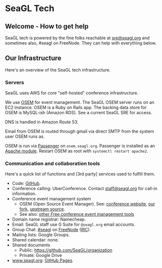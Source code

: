 # SeaGL Tech

## Welcome - How to get help

SeaGL tech is powered by the fine folks reachable at sre@seagl.org and sometimes also, #seagl on FreeNode. They can help with everything below.

## Our Infrastructure

Here's an overview of the SeaGL tech infrastructure.

### Servers

SeaGL uses AWS for core "self-hosted" conference infrastructure.

We use [OSEM](http://osem.io) for event management. The SeaGL OSEM server runs on an EC2 instance. OSEM is a Ruby on Rails app. The backing data store for OSEM is MySQL-ish (Amazon RDS). See a current SeaGL SRE for access.

DNS is handled in Amazon Route 53.

Email from OSEM is routed through gmail via direct SMTP from the system user OSEM runs as.

OSEM is run via [Passenger](https://github.com/phusion/passenger/) on `osem.seagl.org`. Passenger is installed as an [Apache module](https://www.phusionpassenger.com/library/install/apache/install/oss/xenial/). Restart OSEM as root with `systemctl restart apache2`.

### Communication and collaboration tools

Here's a quick list of functions and [3rd party] services used to fulfill them.

* Code: [GitHub](https://github.com/SeaGL/).
* Conference calling: UberConference. Contact staff@seagl.org for call-in information.
* Conference event management system
    * OSEM (Open Source Event Manager). See: [conference website](https://osem.seagl.org), [our fork](https://github.com/SeaGL/osem), [upstream source](https://github.com/openSUSE/osem).
    * See also: [other Free conference event management tools](https://github.com/SeaGL/conference-freedom-tools/blob/master/event_management.md)
* Domain name registrar: Namecheap.
* Email: SeaGL staff use G Suite for `@seagl.org` email accounts.
* Group Chat: [#seagl](https://webchat.freenode.net/?randomnick=1&channels=%23seagl) on [FreeNode](https://freenode.net/kb/answer/chat) ([IRC](https://en.wikipedia.org/wiki/Internet_Relay_Chat)).
* Mailing lists: Google Groups.
* Shared calendar: none.
* Shared documents
    * Public: <https://github.com/SeaGL/organization>
    * Private: Google Drive
* www.seagl.org: [GitHub Pages](https://github.com/SeaGL/seagl.github.io).

